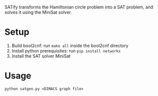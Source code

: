 SATify transforms the Hamiltonian circle problem into a SAT problem, and solves it using the MiniSat solver.

# Setup
1. Build bool2cnf: run `make all` inside the bool2cnf directory
2. Install python prerequisites: run `pip install networkx`
3. Install the SAT solver MiniSat

# Usage
    python satgen.py <DIMACS graph file>